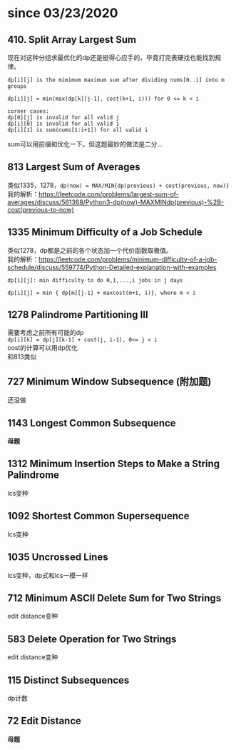 # since 03/23/2020  
## 410. Split Array Largest Sum 
现在对这种分组求最优化的dp还是挺得心应手的，毕竟打完表硬找也能找到规律。    
```
dp[i][j] is the mimimum maximum sum after dividing nums[0..i] into m groups 

dp[i][j] = min(max(dp[k][j-1], cost(k+1, i))) for 0 <= k < i

corner cases:
dp[0][j] is invalid for all valid j
dp[i][0] is invalid for all valid i
dp[i][1] is sum(nums[1:i+1]) for all valid i
```   
sum可以用前缀和优化一下。但这题最妙的做法是二分...
## 813 Largest Sum of Averages  
类似1335，1278，```dp(now) = MAX/MIN{dp(previous) + cost(previous, now)}```     
我的解析：https://leetcode.com/problems/largest-sum-of-averages/discuss/561368/Python3-dp(now)-MAXMINdp(previous)-%2B-cost(previous-to-now)
## 1335 Minimum Difficulty of a Job Schedule  
类似1278，dp都是之前的各个状态加一个代价函数取极值。   
我的解析：https://leetcode.com/problems/minimum-difficulty-of-a-job-schedule/discuss/559774/Python-Detailed-explanation-with-examples     
```
dp[i][j]: min difficulty to do 0,1,...,i jobs in j days

dp[i][j] = min { dp[m][j-1] + maxcost(m+1, i)}, where m < i
```
## 1278 Palindrome Partitioning III  
需要考虑之前所有可能的dp  
`dp[i][k] = dp[j][k-1] + cost(j, i-1), 0<= j < i`   
cost的计算可以用dp优化  
和813类似  
## 727 Minimum Window Subsequence (附加题)
还没做 
## 1143 Longest Common Subsequence  
**母题**  
## 1312 Minimum Insertion Steps to Make a String Palindrome  
lcs变种  
## 1092 Shortest Common Supersequence    
lcs变种  
## 1035 Uncrossed Lines       
lcs变种，dp式和lcs一模一样  
## 712	Minimum ASCII Delete Sum for Two Strings           
edit distance变种  
## 583	Delete Operation for Two Strings       
edit distance变种  
## 115	Distinct Subsequences    
dp计数  
## 72	Edit Distance    
**母题**   
